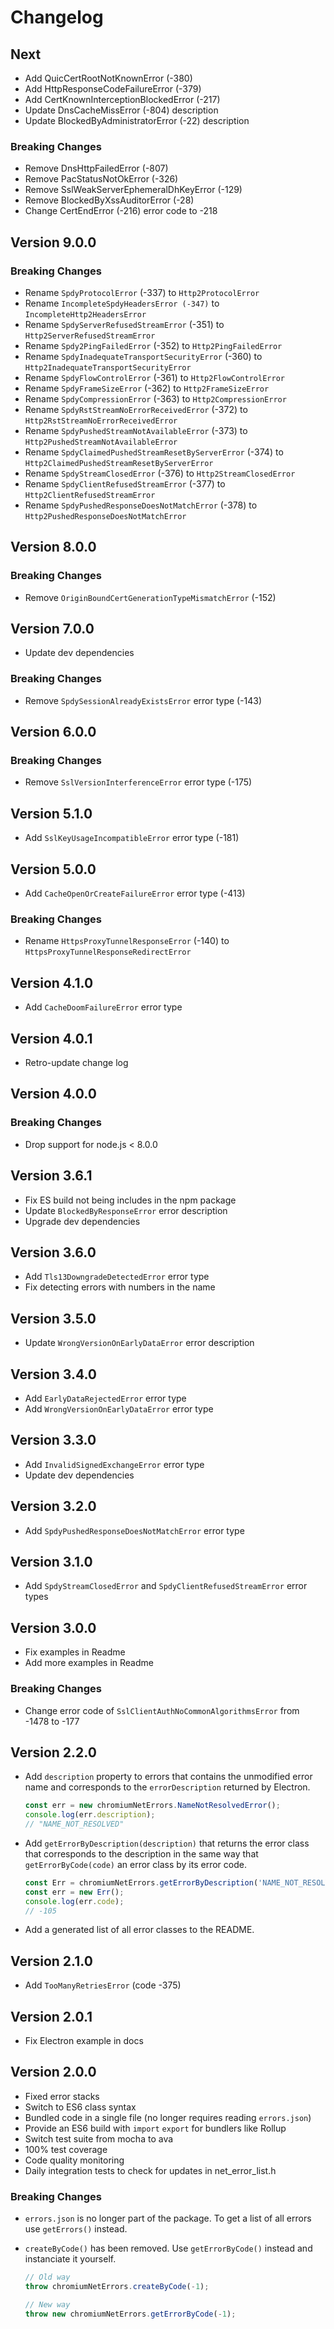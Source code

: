 Changelog
=========

## Next

 - Add QuicCertRootNotKnownError (-380)
 - Add HttpResponseCodeFailureError (-379)
 - Add CertKnownInterceptionBlockedError (-217)
 - Update DnsCacheMissError (-804) description
 - Update BlockedByAdministratorError (-22) description

### Breaking Changes

 - Remove DnsHttpFailedError (-807)
 - Remove PacStatusNotOkError (-326)
 - Remove SslWeakServerEphemeralDhKeyError (-129)
 - Remove BlockedByXssAuditorError (-28)
 - Change CertEndError (-216) error code to -218

## Version 9.0.0

### Breaking Changes

 - Rename `SpdyProtocolError` (-337) to `Http2ProtocolError`
 - Rename `IncompleteSpdyHeadersError (-347)` to `IncompleteHttp2HeadersError`
 - Rename `SpdyServerRefusedStreamError` (-351) to `Http2ServerRefusedStreamError`
 - Rename `Spdy2PingFailedError` (-352) to `Http2PingFailedError`
 - Rename `SpdyInadequateTransportSecurityError` (-360) to `Http2InadequateTransportSecurityError`
 - Rename `SpdyFlowControlError` (-361) to `Http2FlowControlError`
 - Rename `SpdyFrameSizeError` (-362) to `Http2FrameSizeError`
 - Rename `SpdyCompressionError` (-363) to `Http2CompressionError`
 - Rename `SpdyRstStreamNoErrorReceivedError` (-372) to `Http2RstStreamNoErrorReceivedError`
 - Rename `SpdyPushedStreamNotAvailableError` (-373) to `Http2PushedStreamNotAvailableError`
 - Rename `SpdyClaimedPushedStreamResetByServerError` (-374) to `Http2ClaimedPushedStreamResetByServerError`
 - Rename `SpdyStreamClosedError` (-376) to `Http2StreamClosedError`
 - Rename `SpdyClientRefusedStreamError` (-377) to `Http2ClientRefusedStreamError`
 - Rename `SpdyPushedResponseDoesNotMatchError` (-378) to `Http2PushedResponseDoesNotMatchError`

## Version 8.0.0

### Breaking Changes

 - Remove `OriginBoundCertGenerationTypeMismatchError` (-152)

## Version 7.0.0

 - Update dev dependencies

### Breaking Changes

 - Remove `SpdySessionAlreadyExistsError` error type (-143)

## Version 6.0.0

### Breaking Changes

 - Remove `SslVersionInterferenceError` error type (-175)

## Version 5.1.0

 - Add `SslKeyUsageIncompatibleError` error type (-181)

## Version 5.0.0

 - Add `CacheOpenOrCreateFailureError` error type (-413)

### Breaking Changes

 - Rename `HttpsProxyTunnelResponseError` (-140) to `HttpsProxyTunnelResponseRedirectError`


## Version 4.1.0

 - Add `CacheDoomFailureError` error type

## Version 4.0.1

 - Retro-update change log

## Version 4.0.0

### Breaking Changes

 - Drop support for node.js < 8.0.0

## Version 3.6.1

 - Fix ES build not being includes in the npm package
 - Update `BlockedByResponseError` error description
 - Upgrade dev dependencies

## Version 3.6.0

 - Add `Tls13DowngradeDetectedError` error type
 - Fix detecting errors with numbers in the name

## Version 3.5.0

 - Update `WrongVersionOnEarlyDataError` error description

## Version 3.4.0

 - Add `EarlyDataRejectedError` error type
 - Add `WrongVersionOnEarlyDataError` error type

## Version 3.3.0

 - Add `InvalidSignedExchangeError` error type
 - Update dev dependencies

## Version 3.2.0

 - Add `SpdyPushedResponseDoesNotMatchError` error type

## Version 3.1.0

 - Add `SpdyStreamClosedError` and `SpdyClientRefusedStreamError` error types

## Version 3.0.0

 - Fix examples in Readme
 - Add more examples in Readme

### Breaking Changes

 - Change error code of `SslClientAuthNoCommonAlgorithmsError` from -1478 to -177

## Version 2.2.0

 - Add `description` property to errors that contains the unmodified error name
   and corresponds to the `errorDescription` returned by Electron.
   ```js
   const err = new chromiumNetErrors.NameNotResolvedError();
   console.log(err.description);
   // "NAME_NOT_RESOLVED"
   ```

 - Add `getErrorByDescription(description)` that returns the error class that
   corresponds to the description in the same way that `getErrorByCode(code)`
   an error class by its error code.
   ```js
   const Err = chromiumNetErrors.getErrorByDescription('NAME_NOT_RESOLVED');
   const err = new Err();
   console.log(err.code);
   // -105
   ```

 - Add a generated list of all error classes to the README.

## Version 2.1.0

 - Add `TooManyRetriesError` (code -375)

## Version 2.0.1

 - Fix Electron example in docs

## Version 2.0.0

 - Fixed error stacks
 - Switch to ES6 class syntax
 - Bundled code in a single file (no longer requires reading `errors.json`)
 - Provide an ES6 build with `import` `export` for bundlers like Rollup
 - Switch test suite from mocha to ava
 - 100% test coverage
 - Code quality monitoring
 - Daily integration tests to check for updates in net_error_list.h

### Breaking Changes

 - `errors.json` is no longer part of the package. To get a list of all errors
   use `getErrors()` instead.

 - `createByCode()` has been removed. Use `getErrorByCode()` instead and
   instanciate it yourself.
   ```js
   // Old way
   throw chromiumNetErrors.createByCode(-1);

   // New way
   throw new chromiumNetErrors.getErrorByCode(-1);
   ```
